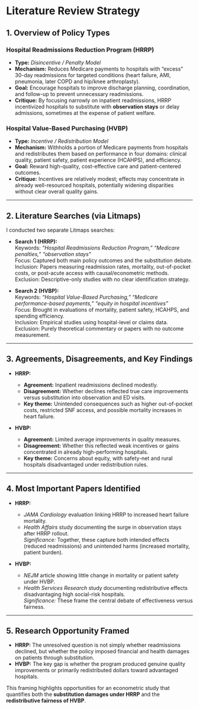 # Literature Review Strategy

## 1. Overview of Policy Types

### Hospital Readmissions Reduction Program (HRRP)
- **Type:** *Disincentive / Penalty Model*  
- **Mechanism:** Reduces Medicare payments to hospitals with “excess” 30-day readmissions for targeted conditions (heart failure, AMI, pneumonia, later COPD and hip/knee arthroplasty).  
- **Goal:** Encourage hospitals to improve discharge planning, coordination, and follow-up to prevent unnecessary readmissions.  
- **Critique:** By focusing narrowly on inpatient readmissions, HRRP incentivized hospitals to substitute with **observation stays** or delay admissions, sometimes at the expense of patient welfare.

### Hospital Value-Based Purchasing (HVBP)
- **Type:** *Incentive / Redistribution Model*  
- **Mechanism:** Withholds a portion of Medicare payments from hospitals and redistributes them based on performance in four domains: clinical quality, patient safety, patient experience (HCAHPS), and efficiency.  
- **Goal:** Reward high-quality, cost-effective care and patient-centered outcomes.  
- **Critique:** Incentives are relatively modest; effects may concentrate in already well-resourced hospitals, potentially widening disparities without clear overall quality gains.

---

## 2. Literature Searches (via Litmaps)
I conducted two separate Litmaps searches:

- **Search 1 (HRRP):**  
  Keywords: *“Hospital Readmissions Reduction Program,” “Medicare penalties,” “observation stays”*  
  Focus: Captured both main policy outcomes and the substitution debate.  
  Inclusion: Papers measuring readmission rates, mortality, out-of-pocket costs, or post-acute access with causal/econometric methods.  
  Exclusion: Descriptive-only studies with no clear identification strategy.

- **Search 2 (HVBP):**  
  Keywords: *“Hospital Value-Based Purchasing,” “Medicare performance-based payments,” “equity in hospital incentives”*  
  Focus: Brought in evaluations of mortality, patient safety, HCAHPS, and spending efficiency.  
  Inclusion: Empirical studies using hospital-level or claims data.  
  Exclusion: Purely theoretical commentary or papers with no outcome measurement.

---

## 3. Agreements, Disagreements, and Key Findings
- **HRRP:**  
  - **Agreement:** Inpatient readmissions declined modestly.  
  - **Disagreement:** Whether declines reflected true care improvements versus substitution into observation and ED visits.  
  - **Key theme:** Unintended consequences such as higher out-of-pocket costs, restricted SNF access, and possible mortality increases in heart failure.

- **HVBP:**  
  - **Agreement:** Limited average improvements in quality measures.  
  - **Disagreement:** Whether this reflected weak incentives or gains concentrated in already high-performing hospitals.  
  - **Key theme:** Concerns about equity, with safety-net and rural hospitals disadvantaged under redistribution rules.

---

## 4. Most Important Papers Identified
- **HRRP:**  
  - *JAMA Cardiology* evaluation linking HRRP to increased heart failure mortality.  
  - *Health Affairs* study documenting the surge in observation stays after HRRP rollout.  
  *Significance:* Together, these capture both intended effects (reduced readmissions) and unintended harms (increased mortality, patient burden).

- **HVBP:**  
  - *NEJM* article showing little change in mortality or patient safety under HVBP.  
  - *Health Services Research* study documenting redistributive effects disadvantaging high social-risk hospitals.  
  *Significance:* These frame the central debate of effectiveness versus fairness.

---

## 5. Research Opportunity Framed
- **HRRP:** The unresolved question is not simply whether readmissions declined, but whether the policy imposed financial and health damages on patients through substitution.  
- **HVBP:** The key gap is whether the program produced genuine quality improvements or primarily redistributed dollars toward advantaged hospitals.  

This framing highlights opportunities for an econometric study that quantifies both the **substitution damages under HRRP** and the **redistributive fairness of HVBP**.
